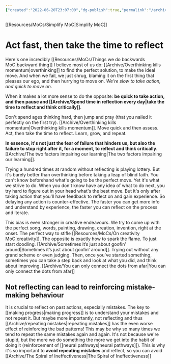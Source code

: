 ```yaml
---
{"created":"2022-06-20T23:07:00","dg-publish":true,"permalink":"/archive/act-fast-then-take-the-time-to-reflect/","dgPassFrontmatter":true,"updated":"2024-12-21T15:23:20.593+01:00"}
---
```


[[Resources/MoCs/Simplify MoC\|Simplify MoC]]
# Act fast, then take the time to reflect

Here's one incredibly [[Resources/MoCs/Things we do backwards MoC\|backward thing]] I believe most of us do: [[Archive/Overthinking kills momentum\|overthinking]] to find the perfect solution, to make the ideal move. And when we fail, we just shrug, blaming it on the first thing that pleases our ego, and then hurrying to move on. 
*We're slow to take action, and quick to move on*.

When it makes a lot more sense to do the opposite: **be quick to take action, and then pause and [[Archive/Spend time in reflection every day\|take the time to reflect and think critically]]**.

Don't spend ages thinking hard, then jump and pray (that you nailed it perfectly on the first try). [[Archive/Overthinking kills momentum\|Overthinking kills momentum]]. Move quick and then assess. Act, then take the time to reflect. Learn, grow, and repeat.

**In essence, it's not just the fear of failure that hinders us, but also the failure to stop right after it, for a moment, to reflect and think critically**.
[[Archive/The two factors impairing our learning\|The two factors impairing our learning]].

Trying a hundred times at random without reflecting is playing lottery. But it's barely better than overthinking before taking a leap of blind faith.
You can't know beforehand what's going to be the perfect move. Yet it's what we strive to do. When you don't know have any idea of what to do next, you try hard to figure out in your head what's the best move. But it's only after taking action that you'll have feedback to reflect on and gain experience. So delaying any action is counter-effective. The faster you can get more info and understand by experience, the faster you can reflect on the process and iterate.

This bias is even stronger in creative endeavours. We try to come up with the perfect song, words, painting, drawing, creation, invention, right at the onset. The perfect way to stifle [[Resources/MoCs/On creativity MoC\|creativity]]. The opposite is exactly how to spark the flame. To just start doodling. [[Archive/Sometimes it’s just about goofin’ around\|Sometimes it’s just about goofin’ around]]. Trying out without any grand scheme or even judging. Then, once you've started something, sometimes you can take a step back and look at what you did, and think about improving. [[Archive/You can only connect the dots from afar\|You can only connect the dots from afar]]
## Not reflecting can lead to reinforcing mistake-making behaviour
It is crucial to reflect on past actions, especially mistakes. The key to [[making progress\|making progress]] is to understand your mistakes and not repeat it. But maybe more importantly, not reflecting and thus [[Archive/repeating mistakes\|repeating mistakes]] has the even worse effect of reinforcing the bad patterns!
This may be why so many times we tend to repeat the same mistakes again and again. It's not because we're stupid, but the more we do something the more we get into the habit of doing it (reinforcement of [[neural pathways\|neural pathways]]). 
This is why it's so important to **avoid repeating mistakes** and reflect, so you can avoid [[Archive/The Spiral of Ineffectiveness\|The Spiral of Ineffectiveness]]